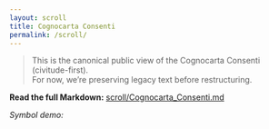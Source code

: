 ```yaml
---
layout: scroll
title: Cognocarta Consenti
permalink: /scroll/
---
```


> This is the canonical public view of the Cognocarta Consenti (civitude-first).  
> For now, we’re preserving legacy text before restructuring.

**Read the full Markdown:** [scroll/Cognocarta_Consenti.md](/scroll/Cognocarta_Consenti.md)

*Symbol demo:* <span class="gib" data-gib="consent" data-fallback="CONSENT"></span>

